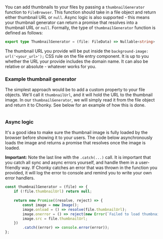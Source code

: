 You can add thumbnails to your files by passing a `thumbnailGenerator` function to `FileBrowser`. This function 
should take in a file object and return either thumbnail URL or `null`. Async logic is also supported - this means 
your thumbnail generator can return a promise that resolves into a thumbnail URL or `null`. Formally, the type of 
`thumbnailGenerator` function is defined as follows:

```ts
export type ThumbnailGenerator = (file: FileData) => Nullable<string> | Promise<Nullable<string>>;
```

The thumbnail URL you provide will be put inside the `background-image: url('<your_url>');` CSS rule on the file 
entry component. It is up to you whether the URL your provide includes the domain name. It can also be relative or 
absolute - whatever works for you.

### Example thumbnail generator

The simplest approach would be to add a custom property to your file objects. We'll call it `thumbnailUrl`, and it 
will hold the URL to the thumbnail image. In our `thumbnailGenerator`, we will simply read it from the file object 
and return it to Chonky. See below for an example of how this is done.

```js { "componentPath" : "../components/Thumbnails.js" }
```

### Async logic

It's a good idea to make sure the thumbnail image is fully loaded by the browser before showing it to your users. The
code below asynchronously loads the image and returns a promise that resolves once the image is loaded. 

**Important:** Note the last line with the `.catch(...)` call. It is important that you catch all sync and async 
errors yourself, and handle them in a user-friendly way. If Chonky catches an error that was thrown in the function 
you provided, it will log the error to console and remind you to write your own error handlers.

```javascript
const thumbnailGenerator = (file) => {
    if (!file.thumbnailUrl) return null;
    
    return new Promise((resolve, reject) => {
        const image = new Image();
        image.onload = () => resolve(file.thumbnailUrl);
        image.onerror = () => reject(new Error(`Failed to load thumbnail for "${file.base}".`));
        image.src = file.thumbnailUrl;
    })
        .catch((error) => console.error(error));
};
```
